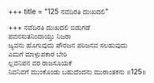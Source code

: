 +++
title = "125 ನವೆದಿರತಿ ದುಃಖದಲಿ"

+++
ನವೆದಿರತಿ ದುಃಖದಲಿ ಬಿಡುಗಡೆ  
ಪವನಸುತನಿಂದಾಯ್ತು ನಿಜರಾ  
ಜ್ಯವನು ಹೊಗುವುದು ಪೌರಜನ ಪರಿಜನವ ಸಲಹುವುದು  
ಎಮಗೆ ಮಾಳ್ಪುಪಕಾರ ಬೇರಿ  
ಲ್ಲವನಿಪನ ವರ ರಾಜಸೂಯಕೆ  
ನಿವನಿವಗೆ ಮುಂಕೊಂಡು ಬಹುದೆಂದನು ಮುರಾಂತಕನು    ॥125॥